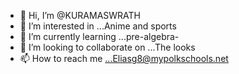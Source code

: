 - 👋 Hi, I’m @KURAMASWRATH
- 👀 I’m interested in ...Anime and sports
- 🌱 I’m currently learning ...pre-algebra-
- 💞️ I’m looking to collaborate on ...The 
looks
- 📫 How to reach me ...Eliasg8@mypolkschools.net

<!---
KURAMASWRATH/KURAMASWRATH is a ✨ special ✨ repository because its `README.md` (this file) appears on your GitHub profile.
You can click the Preview link to take a look at your changes.
--->
